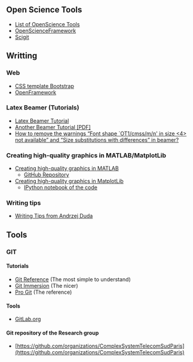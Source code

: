 ## Open Science Tools
* [List of OpenScience Tools](https://docs.google.com/a/luxbulb.org/spreadsheet/ccc?key=0AurNeI-ueiEEdFdwTWNnMDA0OEliNHM0WnNBQVd4eEE#gid=0)
* [OpenScienceFramework](https://openscienceframework.org/)
* [Scigit](https://www.scigit.com/)

## Writting
### Web
- [CSS template Bootstrap](http://twitter.github.io/bootstrap/)
- [OpenFramework](https://openframework.stanford.edu/)

### Latex Beamer (Tutorials) 
- [Latex Beamer Tutorial](http://www.math.umbc.edu/~rouben/beamer/)
- [Another Beamer Tutorial [PDF]](http://www.uncg.edu/cmp/reu/presentations/Charles%20Batts%20-%20Beamer%20Tutorial.pdf)
- [How to remove the warnings “Font shape `OT1/cmss/m/n' in size <4> not available” and “Size substitutions with differences” in beamer?](http://tex.stackexchange.com/questions/58087/how-to-remove-the-warnings-font-shape-ot1-cmss-m-n-in-size-4-not-available)

### Creating high-quality graphics in MATLAB/MatplotLib
- [Creating high-quality graphics in MATLAB](http://dgleich.github.io/hq-matlab-figs/)
   - [GitHub Repository](https://github.com/dgleich/hq-matlab-figs) 
- [Creating high-quality graphics in MatplotLib](https://gist.github.com/vgauthier/9b32f272788e1ab873d2#file-gistfile1-py)
   - [IPython notebook of the code](http://nbviewer.ipython.org/5849687)

### Writing tips
* [Writing Tips from Andrzej Duda](http://duda.imag.fr/writing.pdf)

## Tools 
### GIT
#### Tutorials 
  * [Git Reference](http://gitref.org/) (The most simple to understand)
  * [Git Immersion](http://gitimmersion.com/) (The nicer)
  * [Pro Git](http://progit.org/book/) (The reference)
#### Tools
  * [GitLab.org](http://gitlab.org/)

#### Git repository of the Research group 
* [https://github.com/organizations/ComplexSystemTelecomSudParis](https://github.com/organizations/ComplexSystemTelecomSudParis)